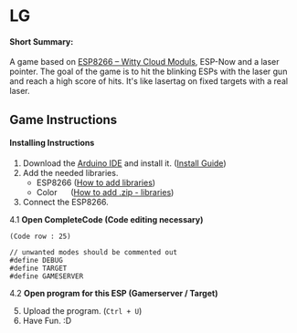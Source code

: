 # LG
#### Short Summary:
A game based on [ESP8266 – Witty Cloud Moduls](https://www.ebay.de/itm/ESP8266-Serial-WIFI-Witty-Cloud-Development-Board-ESP-12F-Module-MINI-nodemcu/173615398063?_trkparms=aid%3D1110001%26algo%3DSPLICE.SIM%26ao%3D2%26asc%3D20160323102634%26meid%3D3aa4e928f3964fcbb2f8c6cbc12c2c0f%26pid%3D100623%26rk%3D2%26rkt%3D6%26sd%3D222081069541%26itm%3D173615398063%26pmt%3D0%26noa%3D1%26pg%3D2047675&_trksid=p2047675.c100623.m-1), ESP-Now and a laser pointer. The goal of the game is to hit the blinking ESPs with the laser gun and reach a high score of hits.
It's like lasertag on fixed targets with a real laser.


## Game Instructions
#### Installing Instructions
1. Download the [Arduino IDE](https://www.arduino.cc/en/main/software) and install it. ([Install Guide](https://www.arduino.cc/en/Guide/HomePage))
2. Add the needed libraries. 
   - ESP8266 ([How to add libraries](https://randomnerdtutorials.com/how-to-install-esp8266-board-arduino-ide/))
   - Color   &nbsp; &nbsp; &nbsp;([How to add .zip - libraries](https://www.arduino.cc/en/Guide/Libraries))
3. Connect the ESP8266.

4.1 **Open CompleteCode (Code editing necessary)**  
     
`(Code row : 25)`
```
// unwanted modes should be commented out
#define DEBUG
#define TARGET
#define GAMESERVER
```
4.2 **Open program for this ESP (Gamerserver / Target)**

5. Upload the program. (`Ctrl + U`)
6. Have Fun. :D

